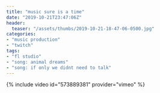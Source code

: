 ```yaml
---
title: "music sure is a time"
date: "2019-10-21T23:47:06Z"
header:
  teaser: "/assets/thumbs/2019-10-21-18-47-06-0500.jpg"
categories:
- "music production"
- "twitch"
tags:
- "fl studio"
- "song: animal dreams"
- "song: if only we didnt need to talk"
---
```

{% include video id="573889381" provider="vimeo" %}
